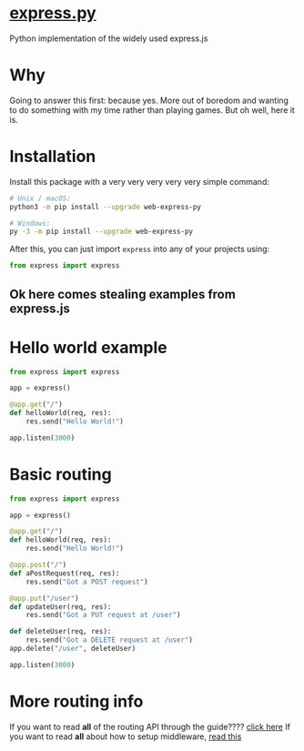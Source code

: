 # [express.py](https://pypi.org/project/web-express-py/)
Python implementation of the widely used express.js

# Why
Going to answer this first: because yes. More out of boredom and wanting to do something with my time rather than playing games. But oh well, here it is.

# Installation
Install this package with a very very very very very simple command:
```sh
# Unix / macOS:
python3 -m pip install --upgrade web-express-py

# Windows:
py -3 -m pip install --upgrade web-express-py
```

After this, you can just import `express` into any of your projects using:
```py
from express import express
```

## Ok here comes stealing examples from express.js

# Hello world example
```py
from express import express

app = express()

@app.get("/")
def helloWorld(req, res):
    res.send("Hello World!")

app.listen(3000)
```

# Basic routing
```py
from express import express

app = express()

@app.get("/")
def helloWorld(req, res):
    res.send("Hello World!")

@app.post("/")
def aPostRequest(req, res):
    res.send("Got a POST request")

@app.put("/user")
def updateUser(req, res):
    res.send("Got a PUT request at /user")

def deleteUser(req, res):
    res.send("Got a DELETE request at /user")
app.delete("/user", deleteUser)

app.listen(3000)
```

# More routing info
If you want to read **all** of the routing API through the guide???? [click here](https://github.com/Hattorius/express.py/wiki/Guide---Routing)
If you want to read **all** about how to setup middleware, [read this](https://github.com/Hattorius/express.py/wiki/Writing-middleware)
